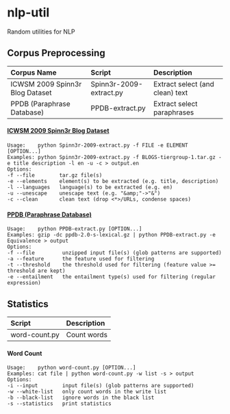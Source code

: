 # nlp-util
Random utilities for NLP

## Corpus Preprocessing

| Corpus Name | Script | Description |
| :---------- | :----- | :---------- |
| ICWSM 2009 Spinn3r Blog Dataset | Spinn3r-2009-extract.py | Extract select (and clean) text |
| PPDB (Paraphrase Database) | PPDB-extract.py | Extract select paraphrases |

#### [ICWSM 2009 Spinn3r Blog Dataset](http://www.icwsm.org/data/)
```
Usage:    python Spinn3r-2009-extract.py -f FILE -e ELEMENT [OPTION...]
Examples: python Spinn3r-2009-extract.py -f BLOGS-tiergroup-1.tar.gz -e title description -l en -u -c > output.en
Options:
-f --file        tar.gz file(s)
-e --elements    element(s) to be extracted (e.g. title, description)
-l --languages   language(s) to be extracted (e.g. en)
-u --unescape    unescape text (e.g. "&amp;"->"&")
-c --clean       clean text (drop <*>/URLs, condense spaces)
```

#### [PPDB (Paraphrase Database)](http://paraphrase.org/#/download)
```
Usage:    python PPDB-extract.py [OPTION...]
Examples: gzip -dc ppdb-2.0-s-lexical.gz | python PPDB-extract.py -e Equivalence > output
Options:
-f --file         unzipped input file(s) (glob patterns are supported)
-a --feature      the feature used for filtering
-t --threshold    the threshold used for filtering (feature value >= threshold are kept)
-e --entailment   the entailment type(s) used for filtering (regular expression)
```

## Statistics

| Script | Description |
| :----- | :---------- |
| word-count.py | Count words |

#### Word Count
```
Usage:    python word-count.py [OPTION...]
Examples: cat file | python word-count.py -w list -s > output
Options:
-i --input        input file(s) (glob patterns are supported)
-w --white-list   only count words in the write list
-b --black-list   ignore words in the black list
-s --statistics   print statistics
```